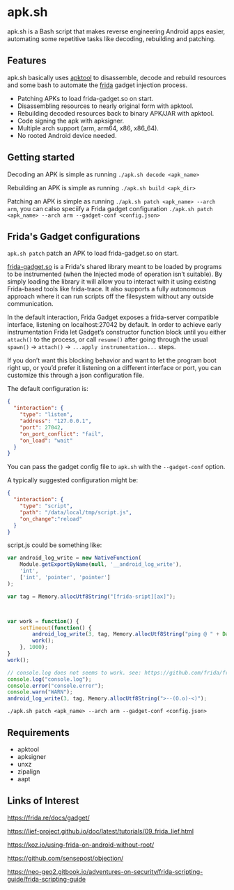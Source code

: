 # apk.sh
apk.sh is a Bash script that makes reverse engineering Android apps easier, automating some repetitive tasks like decoding, rebuilding and patching.

## Features
apk.sh basically uses [apktool](https://ibotpeaches.github.io/Apktool/) to disassemble, decode and rebuild resources and some bash to automate the [frida](https://https://frida.re/) gadget injection process.

 - Patching APKs to load frida-gadget.so on start.
 - Disassembling resources to nearly original form with apktool.
 - Rebuilding decoded resources back to binary APK/JAR with apktool.
 - Code signing the apk with apksigner.
 - Multiple arch support (arm, arm64, x86, x86_64).
 - No rooted Android device needed.

## Getting started
Decoding an APK is simple as running `./apk.sh decode <apk_name>`

Rebuilding an APK is simple as running  `./apk.sh build <apk_dir>`

Patching an APK is simple as running  `./apk.sh patch <apk_name> --arch arm`, you can calso speciify a Frida gadget configuration `./apk.sh patch <apk_name> --arch arm --gadget-conf <config.json>`

## Frida's Gadget configurations
`apk.sh patch` patch an APK to load frida-gadget.so on start.

[frida-gadget.so](https://frida.re/docs/gadget/) is a Frida's shared library meant to be loaded by programs to be instrumented (when the Injected mode of operation isn’t suitable). By simply loading the library it will allow you to interact with it using existing Frida-based tools like frida-trace. It also supports a fully autonomous approach where it can run scripts off the filesystem without any outside communication.

In the default interaction, Frida Gadget exposes a frida-server compatible interface, listening on localhost:27042 by default. In order to achieve early instrumentation Frida let Gadget’s constructor function block until you either `attach()` to the process, or call `resume()` after going through the usual `spawn()` -> `attach()` -> `...apply instrumentation...` steps.

If you don’t want this blocking behavior and want to let the program boot right up, or you’d prefer it listening on a different interface or port, you can customize this through a json configuration file.

The default configuration is:
```json
{
  "interaction": {
    "type": "listen",
    "address": "127.0.0.1",
    "port": 27042,
    "on_port_conflict": "fail",
    "on_load": "wait"
  }
}
```

You can pass the gadget config file to `apk.sh` with the `--gadget-conf` option.

A typically suggested configuration might be:
```json
{
  "interaction": {
    "type": "script",
    "path": "/data/local/tmp/script.js",
    "on_change":"reload"
  }
}
```

script.js could be something like:

```javascript
var android_log_write = new NativeFunction(
    Module.getExportByName(null, '__android_log_write'),
    'int',
    ['int', 'pointer', 'pointer']
);

var tag = Memory.allocUtf8String("[frida-sript][ax]");



var work = function() {
    setTimeout(function() {
        android_log_write(3, tag, Memory.allocUtf8String("ping @ " + Date.now()));
        work();
    }, 1000);
}
work();

// console.log does not seems to work. see: https://github.com/frida/frida/issues/382
console.log("console.log");
console.error("console.error");
console.warn("WARN");
android_log_write(3, tag, Memory.allocUtf8String(">--(O.o)-<)");
```

`./apk.sh patch <apk_name> --arch arm --gadget-conf <config.json>`

## Requirements

- apktool
- apksigner
- unxz
- zipalign
- aapt

## Links of Interest
https://frida.re/docs/gadget/

https://lief-project.github.io/doc/latest/tutorials/09_frida_lief.html

https://koz.io/using-frida-on-android-without-root/

https://github.com/sensepost/objection/

https://neo-geo2.gitbook.io/adventures-on-security/frida-scripting-guide/frida-scripting-guide
